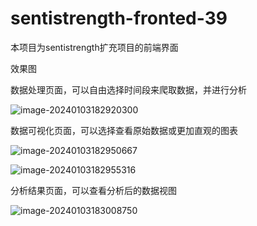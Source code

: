 # sentistrength-fronted-39

本项目为sentistrength扩充项目的前端界面

效果图

数据处理页面，可以自由选择时间段来爬取数据，并进行分析

![image-20240103182920300](https://csq-picture-1.oss-cn-shanghai.aliyuncs.com/img/image-20240103182920300.png)

数据可视化页面，可以选择查看原始数据或更加直观的图表

![image-20240103182950667](https://csq-picture-1.oss-cn-shanghai.aliyuncs.com/img/image-20240103182950667.png)

![image-20240103182955316](https://csq-picture-1.oss-cn-shanghai.aliyuncs.com/img/image-20240103182955316.png)

分析结果页面，可以查看分析后的数据视图

![image-20240103183008750](https://csq-picture-1.oss-cn-shanghai.aliyuncs.com/img/image-20240103183008750.png)
